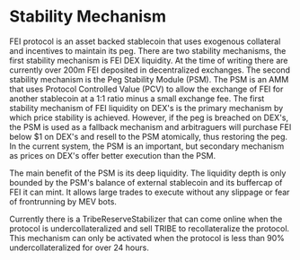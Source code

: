 # Stability Mechanism

FEI protocol is an asset backed stablecoin that uses exogenous collateral and incentives to maintain its peg. There are two stability mechanisms, the first stability mechanism is FEI DEX liquidity. At the time of writing there are currently over 200m FEI deposited in decentralized exchanges. The second stability mechanism is the Peg Stability Module (PSM). The PSM is an AMM that uses Protocol Controlled Value (PCV) to allow the exchange of FEI for another stablecoin at a 1:1 ratio minus a small exchange fee. The first stability mechanism of FEI liquidity on DEX's is the primary mechanism by which price stability is achieved. However, if the peg is breached on DEX's, the PSM is used as a fallback mechanism and arbitraguers will purchase FEI below $1 on DEX's and resell to the PSM atomically, thus restoring the peg. In the current system, the PSM is an important, but secondary mechanism as prices on DEX's offer better execution than the PSM.

The main benefit of the PSM is its deep liquidity. The liquidity depth is only bounded by the PSM's balance of external stablecoin and its buffercap of FEI it can mint. It allows large trades to execute without any slippage or fear of frontrunning by MEV bots.

Currently there is a TribeReserveStabilizer that can come online when the protocol is undercollateralized and sell TRIBE to recollateralize the protocol. This mechanism can only be activated when the protocol is less than 90% undercollateralized for over 24 hours.
